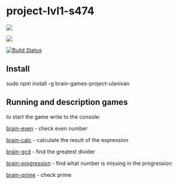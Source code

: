 # project-lvl1-s474

<a href="https://codeclimate.com/github/ulanivan/project-lvl1-s474/maintainability"><img src="https://api.codeclimate.com/v1/badges/1d7cc344be34a02206ce/maintainability" /></a>

<a href="https://codeclimate.com/github/ulanivan/project-lvl1-s474/test_coverage"><img src="https://api.codeclimate.com/v1/badges/1d7cc344be34a02206ce/test_coverage" /></a>

[![Build Status](https://travis-ci.org/ulanivan/project-lvl1-s474.svg?branch=master)](https://travis-ci.org/ulanivan/project-lvl1-s474)

## Install

sudo npm install -g brain-games-project-ulanivan

## Running and description games

to start the game write to the console:

<a href="https://asciinema.org/a/d00SUE9ROsljnuzhpnKBecUBO">brain-even</a> - check even number

<a href="https://asciinema.org/a/rLJih9onxV3EUbDBCsoEJ7hCp">brain-calc</a> - calculate the result of the expression

<a href="https://asciinema.org/a/DpyhwNbRpco8kYR7QahrIRsvN">brain-gcd</a> - find the greatest divider

<a href="https://asciinema.org/a/rUcVvaKnN8gGMgvUQYkNQrWwe">brain-progression</a> - find what number is missing in the progression

<a href="https://asciinema.org/a/cok2TymU691xdZFZrHYjSwNPB">brain-prime</a> - check prime
